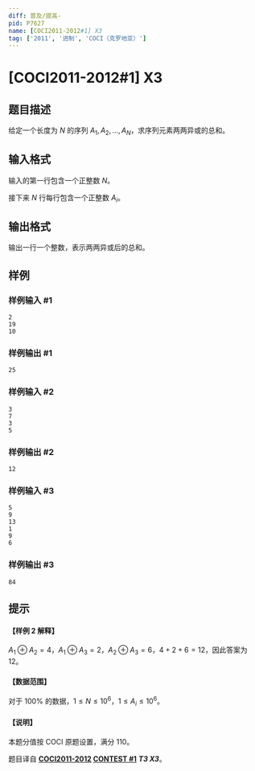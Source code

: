 ```yaml
---
diff: 普及/提高-
pid: P7627
name: [COCI2011-2012#1] X3
tag: ['2011', '进制', 'COCI（克罗地亚）']
---
```

# [COCI2011-2012#1] X3
## 题目描述

给定一个长度为 $N$ 的序列 $A_1,A_2,...,A_N$，求序列元素两两异或的总和。
## 输入格式

输入的第一行包含一个正整数 $N$。

接下来 $N$ 行每行包含一个正整数 $A_i$。
## 输出格式

输出一行一个整数，表示两两异或后的总和。
## 样例

### 样例输入 #1
```
2
19
10
```
### 样例输出 #1
```
25
```
### 样例输入 #2
```
3
7
3
5
```
### 样例输出 #2
```
12
```
### 样例输入 #3
```
5
9
13
1
9
6
```
### 样例输出 #3
```
84
```
## 提示

#### 【样例 2 解释】

$A_1 ⊕ A_2 = 4$，$A_1 ⊕ A_3 = 2$，$A_2 ⊕ A_3 = 6$，$4 + 2 + 6 = 12$，因此答案为 $12$。

#### 【数据范围】

对于 $100\%$ 的数据，$1 \le N \le 10^6$，$1 \le A_i \le 10^6$。

#### 【说明】

本题分值按 COCI 原题设置，满分 $110$。

题目译自 **[COCI2011-2012](https://hsin.hr/coci/archive/2011_2012/) [CONTEST #1](https://hsin.hr/coci/archive/2011_2012/contest1_tasks.pdf)** ___T3 X3___。
